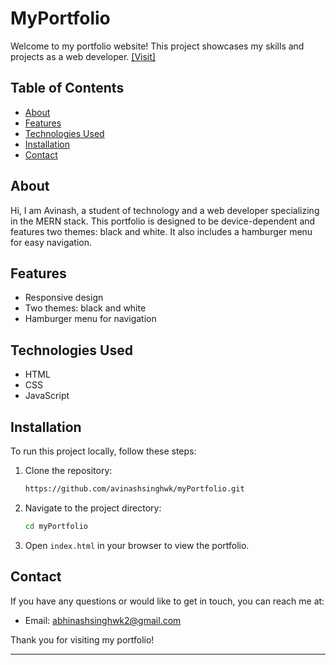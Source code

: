 # MyPortfolio

Welcome to my portfolio website! This project showcases my skills and projects as a web developer. [[Visit]](https://sistya-portfolio.netlify.app/)

## Table of Contents
- [About](#About)
- [Features](#features)
- [Technologies Used](#technologies-used)
- [Installation](#installation)
- [Contact](#contact)

## About
Hi, I am Avinash, a student of technology and a web developer specializing in the MERN stack. This portfolio is designed to be device-dependent and features two themes: black and white. It also includes a hamburger menu for easy navigation.

## Features
- Responsive design
- Two themes: black and white
- Hamburger menu for navigation

## Technologies Used
- HTML
- CSS
- JavaScript

## Installation
To run this project locally, follow these steps:

1. Clone the repository:
    ```bash
    https://github.com/avinashsinghwk/myPortfolio.git
    ```
2. Navigate to the project directory:
    ```bash
    cd myPortfolio
    ```
3. Open `index.html` in your browser to view the portfolio.

## Contact
If you have any questions or would like to get in touch, you can reach me at:
- Email: abhinashsinghwk2@gmail.com

Thank you for visiting my portfolio!

---
